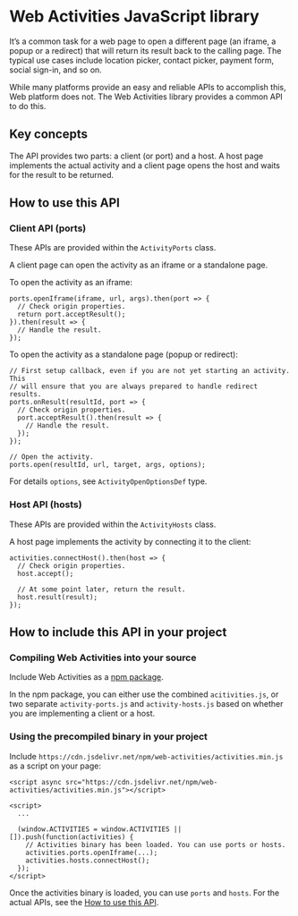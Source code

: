 # Web Activities JavaScript library

It’s a common task for a web page to open a different page (an iframe, a popup or a redirect) that will return its result back to the calling page. The typical use cases include location picker, contact picker, payment form, social sign-in, and so on.

While many platforms provide an easy and reliable APIs to accomplish this, Web platform does not. The Web Activities library provides a common API to do this.

## Key concepts

The API provides two parts: a client (or port) and a host. A host page implements the actual activity and a client page opens the host and waits for the result to be returned.

## How to use this API

### Client API (ports)

These APIs are provided within the `ActivityPorts` class.

A client page can open the activity as an iframe or a standalone page.

To open the activity as an iframe:
```
ports.openIframe(iframe, url, args).then(port => {
  // Check origin properties.
  return port.acceptResult();
}).then(result => {
  // Handle the result.
});
```

To open the activity as a standalone page (popup or redirect):
```
// First setup callback, even if you are not yet starting an activity. This
// will ensure that you are always prepared to handle redirect results.
ports.onResult(resultId, port => {
  // Check origin properties.
  port.acceptResult().then(result => {
    // Handle the result.
  });
});

// Open the activity.
ports.open(resultId, url, target, args, options);
```

For details `options`, see `ActivityOpenOptionsDef` type.


### Host API (hosts)

These APIs are provided within the `ActivityHosts` class.

A host page implements the activity by connecting it to the client:
```
activities.connectHost().then(host => {
  // Check origin properties.
  host.accept();

  // At some point later, return the result.
  host.result(result);
});
```

## How to include this API in your project

### Compiling Web Activities into your source

Include Web Activities as a [npm package](https://www.npmjs.com/package/web-activities).

In the npm package, you can either use the combined `acitivities.js`, or two separate `activity-ports.js` and `activity-hosts.js` based on whether you are implementing a client or a host.

### Using the precompiled binary in your project

Include `https://cdn.jsdelivr.net/npm/web-activities/activities.min.js` as a script on your page:

```
<script async src="https://cdn.jsdelivr.net/npm/web-activities/activities.min.js"></script>

<script>
  ...

  (window.ACTIVITIES = window.ACTIVITIES || []).push(function(activities) {
    // Activities binary has been loaded. You can use ports or hosts.
    activities.ports.openIframe(...);
    activities.hosts.connectHost();
  });
</script>
```

Once the activities binary is loaded, you can use `ports` and `hosts`. For the actual APIs,
see the [How to use this API](#how-to-use-this-api).
